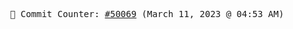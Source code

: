 <p align="center">
    <samp>
        📮 Commit Counter: <a href="https://github.com/Javascript-void0/Javascript-void0/commits/main">#50069</a> (March 11, 2023 @ 04:53 AM)
    </samp>
</p>